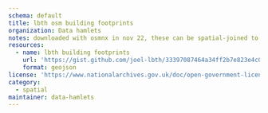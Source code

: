 ```yaml
---
schema: default
title: lbth osm building footprints
organization: Data hamlets
notes: downloaded with osmnx in nov 22, these can be spatial-joined to census and ward boundaries to create booth map style visualisations
resources:
  - name: lbth building footprints
    url: 'https://gist.github.com/joel-lbth/33397087464a34ff2b7e823e4c01f889/raw/5b6ef94e3c23f764e6daebff1168ae69071f61fe/lbth_osm_building_footprints.geojson'
    format: geojson
license: 'https://www.nationalarchives.gov.uk/doc/open-government-licence/version/3/'
category:
  - spatial
maintainer: data-hamlets
---
```

